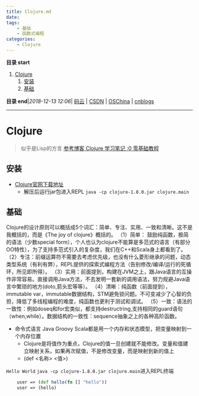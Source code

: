 ```yaml
---
title: Clojure.md
date: 
tags: 
    - 基础
    - 函数式编程
categories: 
    - Clojure
---
```


**目录 start**
 
1. [Clojure](#clojure)
    1. [安装](#安装)
    1. [基础](#基础)

**目录 end**|_2018-12-13 12:06_| [码云](https://gitee.com/gin9) | [CSDN](http://blog.csdn.net/kcp606) | [OSChina](https://my.oschina.net/kcp1104) | [cnblogs](http://www.cnblogs.com/kuangcp)
****************************************
# Clojure
> 似乎是Lisp的方言 [参考博客 Clojure 学习笔记 :0 零基础教程](https://www.jianshu.com/p/32b7ef3659db)

## 安装
- [Clojure官网下载地址](https://clojure.org/community/downloads)
    - 解压后运行jar包进入REPL `java -cp clojure-1.8.0.jar clojure.main`

## 基础

Clojure的设计原则可以概括成5个词汇：简单、专注、实用、一致和清晰。这不是我概括的，而是《The joy of clojure》概括的。
（1）简单： 鼓励纯函数，极简的语法（少数special form），个人也认为clojure不能算是多范式的语言（有部分OO特性），为了支持多范式引入的复杂度，我们在C++和Scala身上都看到了。
（2）专注：前缀运算符不需要去考虑优先级，也没有什么菱形继承的问题，动态类型系统（有利有弊），REPL提供的探索式编程方法（告别修改/编译/运行的死循环，所见即所得）。
（3）实用：前面提到，构建在JVM之上，跟Java语言的互操作非常容易。直接调用Java方法，不去发明一套新的调用语法，努力规避Java语言中繁琐的地方(doto,箭头宏等等）。
（4）清晰：纯函数（前面提到），immutable var，immutable数据结构，STM避免锁问题。不可变减少了心智的负担，降低了多线程编程的难度，纯函数也更利于测试和调试。
（5）一致：语法的一致性：例如doseq和for宏类似，都支持destructring,支持相同的guard语句（when,while）。数据结构的一致性：sequence抽象之上的各种高阶函数。

- 命令式语言 Java Groovy Scala都是用一个内存和状态模型，把变量映射到一个内存位置
    - Clojure是将值作为重点，Clojure的值一旦创建就不能修改。变量和值建立映射关系，如果再次赋值，不是修改变量，而是映射到新的值上
    - (def <名称> <值>)


`Hello World`
`java -cp clojure-1.8.0.jar clojure.main`进入REPL终端
```clojure
    user => (def hello(fn [] "hello"))
    user => (hello)
```

